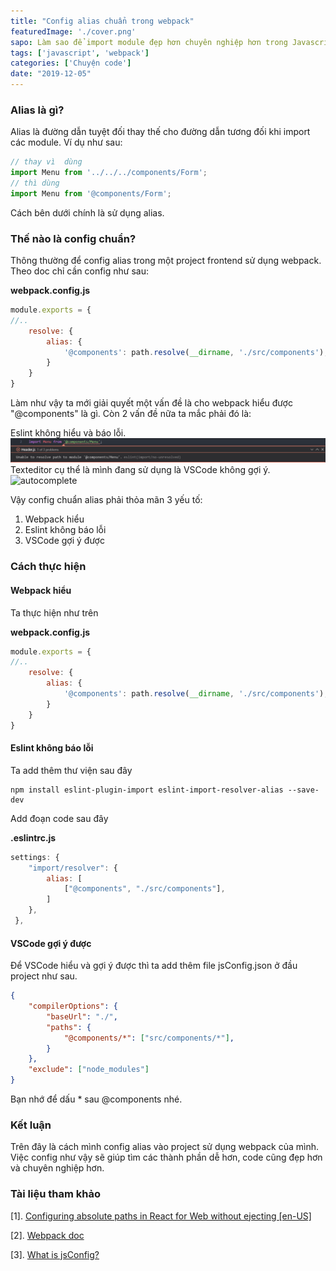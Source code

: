 ```yaml
---
title: "Config alias chuẩn trong webpack"
featuredImage: './cover.png'
sapo: Làm sao để import module đẹp hơn chuyên nghiệp hơn trong Javascript.
tags: ['javascript', 'webpack']
categories: ['Chuyện code']
date: "2019-12-05"
---
```

### Alias là gì?
Alias là đường dẫn tuyệt đối thay thế cho đường dẫn tương đối khi import các module. Ví dụ như sau:
```javascript
// thay vì  dùng
import Menu from '../../../components/Form';
// thì dùng
import Menu from '@components/Form';
```
Cách bên dưới chính là sử dụng alias.

### Thế nào là config chuẩn?
Thông thường để config alias trong một project frontend sử dụng webpack. Theo doc chỉ cần config như sau:

**webpack.config.js**
```javascript
module.exports = {
//..
	resolve: {
		alias: {
    		'@components': path.resolve(__dirname, './src/components'),
    	}
	}
}
```
Làm như vậy ta mới giải quyết một vấn đề là cho webpack hiểu được "@components" là gì. Còn 2 vấn đề nữa ta mắc phải đó là:

Eslint không hiểu và báo lỗi.
![eslint-alias](./eslint-error.png)
Texteditor cụ thể là mình đang sử dụng là VSCode không gợi ý.
![autocomplete](https://s3-ap-southeast-1.amazonaws.com/kipalog.com/sjiywc63zt_vscode-alias.gif)

Vậy config chuẩn alias phải thỏa mãn 3 yếu tố:
1.	Webpack hiểu
2.	Eslint không báo lỗi
3.	VSCode gợi ý được

### Cách thực hiện
#### Webpack hiểu
Ta thực hiện như trên

**webpack.config.js**
```javascript
module.exports = {
//..
	resolve: {
		alias: {
    		'@components': path.resolve(__dirname, './src/components'),
    	}
	}
}
```
#### Eslint không báo lỗi
Ta add thêm thư viện sau đây
```
npm install eslint-plugin-import eslint-import-resolver-alias --save-dev
```
Add đoạn code sau đây

**.eslintrc.js**
```javascript
settings: {
	"import/resolver": {
    	alias: [
        	["@components", "./src/components"],
      	]
    },
 },
```
#### VSCode gợi ý được
Để VSCode hiểu và gợi ý được thì ta add thêm file jsConfig.json ở đầu project như sau.
```json
{
	"compilerOptions": {
    	"baseUrl": "./",
    	"paths": {
      		"@components/*": ["src/components/*"],
    	}
  	},
  	"exclude": ["node_modules"]
}
```
Bạn nhớ để dấu * sau @components nhé.
### Kết luận
Trên đây là cách mình config alias vào project sử dụng webpack của mình. Việc config như vậy sẽ giúp tìm các thành phần dễ hơn, code cũng đẹp hơn và chuyên nghiệp hơn. 

### Tài liệu tham khảo
[1]. [Configuring absolute paths in React for Web without ejecting [en-US]](https://dev.to/heybrunoandrade/configuring-absolute-paths-in-react-for-web-without-ejecting-en-us-52h6)

[2]. [Webpack doc](https://webpack.js.org/configuration/resolve/)
 
[3]. [What is jsConfig?](https://code.visualstudio.com/docs/languages/jsconfig)